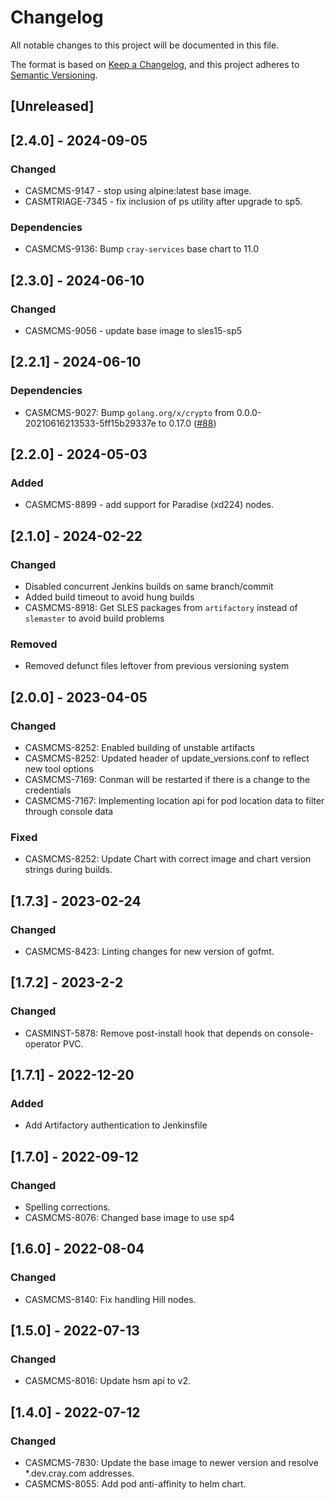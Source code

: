 # Changelog

All notable changes to this project will be documented in this file.

The format is based on [Keep a Changelog](https://keepachangelog.com/en/1.0.0/),
and this project adheres to [Semantic Versioning](https://semver.org/spec/v2.0.0.html).

## [Unreleased]

## [2.4.0] - 2024-09-05
### Changed
- CASMCMS-9147 - stop using alpine:latest base image.
- CASMTRIAGE-7345 - fix inclusion of ps utility after upgrade to sp5.

### Dependencies
- CASMCMS-9136: Bump `cray-services` base chart to 11.0

## [2.3.0] - 2024-06-10
### Changed
- CASMCMS-9056 - update base image to sles15-sp5

## [2.2.1] - 2024-06-10
### Dependencies
- CASMCMS-9027: Bump `golang.org/x/crypto` from 0.0.0-20210616213533-5ff15b29337e to 0.17.0 ([#88](https://github.com/Cray-HPE/console-node/pull/88))

## [2.2.0] - 2024-05-03
### Added
- CASMCMS-8899 - add support for Paradise (xd224) nodes.

## [2.1.0] - 2024-02-22
### Changed
- Disabled concurrent Jenkins builds on same branch/commit
- Added build timeout to avoid hung builds
- CASMCMS-8918: Get SLES packages from `artifactory` instead of `slemaster` to avoid build problems

### Removed
- Removed defunct files leftover from previous versioning system

## [2.0.0] - 2023-04-05
### Changed
 - CASMCMS-8252: Enabled building of unstable artifacts
 - CASMCMS-8252: Updated header of update_versions.conf to reflect new tool options
 - CASMCMS-7169: Conman will be restarted if there is a change to the credentials
 - CASMCMS-7167: Implementing location api for pod location data to filter through console data

### Fixed
 - CASMCMS-8252: Update Chart with correct image and chart version strings during builds.

## [1.7.3] - 2023-02-24
### Changed
- CASMCMS-8423: Linting changes for new version of gofmt.

## [1.7.2] - 2023-2-2
### Changed
- CASMINST-5878: Remove post-install hook that depends on console-operator PVC.

## [1.7.1] - 2022-12-20
### Added
- Add Artifactory authentication to Jenkinsfile

## [1.7.0] - 2022-09-12
### Changed
 - Spelling corrections.
 - CASMCMS-8076: Changed base image to use sp4

## [1.6.0] - 2022-08-04
### Changed
 - CASMCMS-8140: Fix handling Hill nodes.

## [1.5.0] - 2022-07-13
### Changed
 - CASMCMS-8016: Update hsm api to v2.

## [1.4.0] - 2022-07-12
### Changed
 - CASMCMS-7830: Update the base image to newer version and resolve *.dev.cray.com addresses.
 - CASMCMS-8055: Add pod anti-affinity to helm chart.

